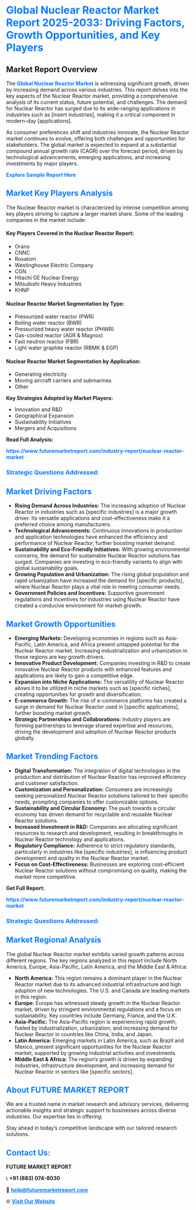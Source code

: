 <h1 style="color: #007BFF;">Global Nuclear Reactor Market Report 2025-2033: Driving Factors, Growth Opportunities, and Key Players</h1>

<section id="overview">
<h2>Market Report Overview</h2>
<p>The <a href="https://www.futuremarketreport.com/industry-report/nuclear-reactor-market" style="color: #007BFF; text-decoration: none;"><strong>Global Nuclear Reactor Market</strong></a> is witnessing significant growth, driven by increasing demand across various industries. This report delves into the key aspects of the Nuclear Reactor market, providing a comprehensive analysis of its current status, future potential, and challenges. The demand for Nuclear Reactor has surged due to its wide-ranging applications in industries such as [insert industries], making it a critical component in modern-day [applications].</p>
<p>As consumer preferences shift and industries innovate, the Nuclear Reactor market continues to evolve, offering both challenges and opportunities for stakeholders. The global market is expected to expand at a substantial compound annual growth rate (CAGR) over the forecast period, driven by technological advancements, emerging applications, and increasing investments by major players.</p>
</section>

<section id="overview">
<p><a href="https://www.futuremarketreport.com/request-sample/reportId=61103" style="color: #007BFF; text-decoration: none;"><strong>Explore Sample Report Here</strong></a></p>
</section>

<section id="key-players">
<h2 style="color: #007BFF;">Market Key Players Analysis</h2>
<p>The Nuclear Reactor market is characterized by intense competition among key players striving to capture a larger market share. Some of the leading companies in the market include:</p>
<h4>Key Players Covered in the Nuclear Reactor Report:</h4>
<ul><li>Orano</li><li>CNNC</li><li>Rosatom</li><li>Westinghouse Electric Company</li><li>CGN</li><li>Hitachi GE Nuclear Energy</li><li>Mitsubishi Heavy Industries</li><li>KHNP</li></ul>
<h4>Nuclear Reactor Market Segmentation by Type:</h4>
<ul><li>Pressurized water reactor (PWR)</li><li>Boiling water reactor (BWR)</li><li>Pressurized heavy water reactor (PHWR)</li><li>Gas-cooled reactor (AGR &amp; Magnox)</li><li>Fast neutron reactor (FBR)</li><li>Light water graphite reactor (RBMK &amp; EGP)</li></ul>

<h4>Nuclear Reactor Market Segmentation by Application:</h4>
<ul><li>Generating electricity</li><li>Moving aircraft carriers and submarines</li><li>Other</li></ul>
<p><strong>Key Strategies Adopted by Market Players:</strong></p>
<ul>
<li>Innovation and R&D</li>
<li>Geographical Expansion</li>
<li>Sustainability Initiatives</li>
<li>Mergers and Acquisitions</li>
</ul>
</section>

<section>
<p><strong>Read Full Analysis: </strong></p><a href="https://www.futuremarketreport.com/industry-report/nuclear-reactor-market" style="color: #007BFF; text-decoration: none;"><strong>https://www.futuremarketreport.com/industry-report/nuclear-reactor-market</strong></a>
<h3 style="color: #007BFF;">Strategic Questions Addressed:</h3>
</section>

<section id="driving-factors">
<h2 style="color: #007BFF;">Market Driving Factors</h2>
<ul>
<li><strong>Rising Demand Across Industries:</strong> The increasing adoption of Nuclear Reactor in industries such as [specific industries] is a major growth driver. Its versatile applications and cost-effectiveness make it a preferred choice among manufacturers.</li>
<li><strong>Technological Advancements:</strong> Continuous innovations in production and application technologies have enhanced the efficiency and performance of Nuclear Reactor, further boosting market demand.</li>
<li><strong>Sustainability and Eco-Friendly Initiatives:</strong> With growing environmental concerns, the demand for sustainable Nuclear Reactor solutions has surged. Companies are investing in eco-friendly variants to align with global sustainability goals.</li>
<li><strong>Growing Population and Urbanization:</strong> The rising global population and rapid urbanization have increased the demand for [specific products], where Nuclear Reactor plays a vital role in meeting consumer needs.</li>
<li><strong>Government Policies and Incentives:</strong> Supportive government regulations and incentives for industries using Nuclear Reactor have created a conducive environment for market growth.</li>
</ul>
</section>

<section id="growth-opportunities">
<h2 style="color: #007BFF;">Market Growth Opportunities</h2>
<ul>
<li><strong>Emerging Markets:</strong> Developing economies in regions such as Asia-Pacific, Latin America, and Africa present untapped potential for the Nuclear Reactor market. Increasing industrialization and urbanization in these regions are key growth drivers.</li>
<li><strong>Innovative Product Development:</strong> Companies investing in R&D to create innovative Nuclear Reactor products with enhanced features and applications are likely to gain a competitive edge.</li>
<li><strong>Expansion into Niche Applications:</strong> The versatility of Nuclear Reactor allows it to be utilized in niche markets such as [specific niches], creating opportunities for growth and diversification.</li>
<li><strong>E-commerce Growth:</strong> The rise of e-commerce platforms has created a surge in demand for Nuclear Reactor used in [specific applications], further boosting market growth.</li>
<li><strong>Strategic Partnerships and Collaborations:</strong> Industry players are forming partnerships to leverage shared expertise and resources, driving the development and adoption of Nuclear Reactor products globally.</li>
</ul>
</section>

<section id="trending-factors">
<h2 style="color: #007BFF;">Market Trending Factors</h2>
<ul>
<li><strong>Digital Transformation:</strong> The integration of digital technologies in the production and distribution of Nuclear Reactor has improved efficiency and customer satisfaction.</li>
<li><strong>Customization and Personalization:</strong> Consumers are increasingly seeking personalized Nuclear Reactor solutions tailored to their specific needs, prompting companies to offer customizable options.</li>
<li><strong>Sustainability and Circular Economy:</strong> The push towards a circular economy has driven demand for recyclable and reusable Nuclear Reactor solutions.</li>
<li><strong>Increased Investment in R&D:</strong> Companies are allocating significant resources to research and development, resulting in breakthroughs in Nuclear Reactor technology and applications.</li>
<li><strong>Regulatory Compliance:</strong> Adherence to strict regulatory standards, particularly in industries like [specific industries], is influencing product development and quality in the Nuclear Reactor market.</li>
<li><strong>Focus on Cost-Effectiveness:</strong> Businesses are exploring cost-efficient Nuclear Reactor solutions without compromising on quality, making the market more competitive.</li>
</ul>
</section>

<section>
<p><strong>Get Full Report: </strong></p><a href="https://www.futuremarketreport.com/industry-report/nuclear-reactor-market" style="color: #007BFF; text-decoration: none;"><strong>https://www.futuremarketreport.com/industry-report/nuclear-reactor-market</strong></a>
<h3 style="color: #007BFF;">Strategic Questions Addressed:</h3>
</section>


<section id="regional-analysis">
<h2 style="color: #007BFF;">Market Regional Analysis</h2>
<p>The global Nuclear Reactor market exhibits varied growth patterns across different regions. The key regions analyzed in this report include North America, Europe, Asia-Pacific, Latin America, and the Middle East & Africa:</p>
<ul>
<li><strong>North America:</strong> This region remains a dominant player in the Nuclear Reactor market due to its advanced industrial infrastructure and high adoption of new technologies. The U.S. and Canada are leading markets in this region.</li>
<li><strong>Europe:</strong> Europe has witnessed steady growth in the Nuclear Reactor market, driven by stringent environmental regulations and a focus on sustainability. Key countries include Germany, France, and the U.K.</li>
<li><strong>Asia-Pacific:</strong> The Asia-Pacific region is experiencing rapid growth, fueled by industrialization, urbanization, and increasing demand for Nuclear Reactor in countries like China, India, and Japan.</li>
<li><strong>Latin America:</strong> Emerging markets in Latin America, such as Brazil and Mexico, present significant opportunities for the Nuclear Reactor market, supported by growing industrial activities and investments.</li>
<li><strong>Middle East & Africa:</strong> The region’s growth is driven by expanding industries, infrastructure development, and increasing demand for Nuclear Reactor in sectors like [specific sectors].</li>
</ul>
</section>

<footer>
<h2 style="color: #007BFF;">About FUTURE MARKET REPORT</h2>
<p>We are a trusted name in market research and advisory services, delivering actionable insights and strategic support to businesses across diverse industries. Our expertise lies in offering:</p>

<p>Stay ahead in today’s competitive landscape with our tailored research solutions.</p>

<h2 style="color: #007BFF;">Contact Us:</h2>
<p><strong>FUTURE MARKET REPORT</strong></p>
<p>📞 <strong>+91 (883) 074-8030</strong></p>
<p>📧 <strong><a href="mailto:help@futuremarketreport.com" style="color: #007BFF;">help@futuremarketreport.com</a></strong></p>
<p>🌐 <strong><a href="https://www.futuremarketreport.com/" style="color: #007BFF;">Visit Our Website</a></strong></p>
</footer>